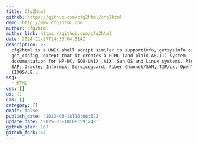 ```yaml
---
title: Cfg2html
github: https://github.com/cfg2html/cfg2html
demo: http://www.cfg2html.com
author: cfg2html
author_link: https://github.com/cfg2html
date: 2024-11-27T14:33:04.514Z
description: >-
  cfg2html is a UNIX shell script similar to supportinfo, getsysinfo or
  get_config, except that it creates a HTML (and plain ASCII) system
  documentation for HP-UX, SCO-UNIX, AIX, Sun OS and Linux systems. Plug-ins for
  SAP, Oracle, Informix, Serviceguard, Fiber Channel/SAN, TIP/ix, OpenText
  (IXOS/LE...
ssg:
  - HTML
css: []
ui: []
cms: []
category: []
draft: false
publish_date: '2013-03-18T16:06:32Z'
update_date: '2025-03-18T08:59:24Z'
github_star: 167
github_fork: 64
---
```

